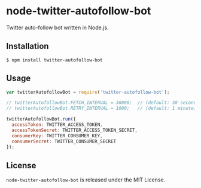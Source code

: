 # node-twitter-autofollow-bot

Twitter auto-follow bot written in Node.js.

## Installation

    $ npm install twitter-autofollow-bot

## Usage

```js
var twitterAutofollowBot = require('twitter-autofollow-bot');

// twitterAutofollowBot.FETCH_INTERVAL = 30000;  // (default: 30 seconds)
// twitterAutofollowBot.RETRY_INTERVAL = 1000;   // (default: 1 minute)

twitterAutofollowBot.run({
  accessToken: TWITTER_ACCESS_TOKEN,
  accessTokenSecret: TWITTER_ACCESS_TOKEN_SECRET,
  consumerKey: TWITTER_CONSUMER_KEY,
  consumerSecret: TWITTER_CONSUMER_SECRET
});
```

## License

  `node-twitter-autofollow-bot` is released under the MIT License.
